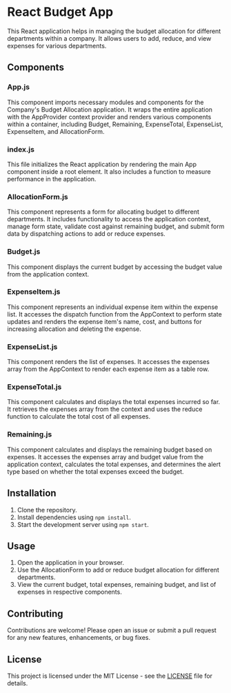 # React Budget App

This React application helps in managing the budget allocation for different departments within a company. It allows users to add, reduce, and view expenses for various departments.

## Components

### App.js

This component imports necessary modules and components for the Company's Budget Allocation application. It wraps the entire application with the AppProvider context provider and renders various components within a container, including Budget, Remaining, ExpenseTotal, ExpenseList, ExpenseItem, and AllocationForm.

### index.js

This file initializes the React application by rendering the main App component inside a root element. It also includes a function to measure performance in the application.

### AllocationForm.js

This component represents a form for allocating budget to different departments. It includes functionality to access the application context, manage form state, validate cost against remaining budget, and submit form data by dispatching actions to add or reduce expenses.

### Budget.js

This component displays the current budget by accessing the budget value from the application context.

### ExpenseItem.js

This component represents an individual expense item within the expense list. It accesses the dispatch function from the AppContext to perform state updates and renders the expense item's name, cost, and buttons for increasing allocation and deleting the expense.

### ExpenseList.js

This component renders the list of expenses. It accesses the expenses array from the AppContext to render each expense item as a table row.

### ExpenseTotal.js

This component calculates and displays the total expenses incurred so far. It retrieves the expenses array from the context and uses the reduce function to calculate the total cost of all expenses.

### Remaining.js

This component calculates and displays the remaining budget based on expenses. It accesses the expenses array and budget value from the application context, calculates the total expenses, and determines the alert type based on whether the total expenses exceed the budget.

## Installation

1. Clone the repository.
2. Install dependencies using `npm install`.
3. Start the development server using `npm start`.

## Usage

1. Open the application in your browser.
2. Use the AllocationForm to add or reduce budget allocation for different departments.
3. View the current budget, total expenses, remaining budget, and list of expenses in respective components.

## Contributing

Contributions are welcome! Please open an issue or submit a pull request for any new features, enhancements, or bug fixes.

## License

This project is licensed under the MIT License - see the [LICENSE](https://github.com/spear97/React_Budget_App/blob/main/LICENSE) file for details.

